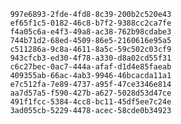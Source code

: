 
                997e6893-2fde-4fd8-8c39-200b2c520e43
                ef65f1c5-0182-46c8-b7f2-9388cc2ca7fe
                f4a05c6a-e4f3-49a8-ac38-762b98cdabe3
                744b71d2-68ed-4509-86e5-2160616e95a5
                c511286a-9c8a-4611-8a5c-59c502c03cf9
                943cfcb3-ed30-4f78-a330-d8a02cd55f31
                c6c27bec-0ac7-444a-afaf-d1d4e85faeab
                409355ab-66ac-4ab3-9946-46bcacda11a1
                e7c512fa-7e89-4737-a95f-47ce3346e814
                aa7d57a5-f590-427b-a627-5028d53d47ce
                491f1fcc-5384-4cc8-bc11-45df5ee7c24e
                3ad055cb-5229-4478-acec-58cde0b34923
                